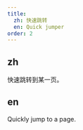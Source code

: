 ```yaml
---
title:
  zh: 快速跳转
  en: Quick jumper
order: 2
---
```


## zh

快速跳转到某一页。

## en

Quickly jump to a page.
